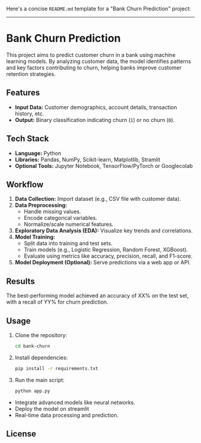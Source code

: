 Here's a concise `README.md` template for a "Bank Churn Prediction" project:  

---

# Bank Churn Prediction  

This project aims to predict customer churn in a bank using machine learning models. By analyzing customer data, the model identifies patterns and key factors contributing to churn, helping banks improve customer retention strategies.  

## Features  

- **Input Data:** Customer demographics, account details, transaction history, etc.  
- **Output:** Binary classification indicating churn (`1`) or no churn (`0`).  

## Tech Stack  

- **Language:** Python  
- **Libraries:** Pandas, NumPy, Scikit-learn, Matplotlib, Stramlit
- **Optional Tools:** Jupyter Notebook, TensorFlow/PyTorch or Googlecolab

## Workflow  

1. **Data Collection:** Import dataset (e.g., CSV file with customer data).  
2. **Data Preprocessing:**  
   - Handle missing values.  
   - Encode categorical variables.  
   - Normalize/scale numerical features.  
3. **Exploratory Data Analysis (EDA):** Visualize key trends and correlations.  
4. **Model Training:**  
   - Split data into training and test sets.  
   - Train models (e.g., Logistic Regression, Random Forest, XGBoost).  
   - Evaluate using metrics like accuracy, precision, recall, and F1-score.  
5. **Model Deployment (Optional):** Serve predictions via a web app or API.  

## Results  

The best-performing model achieved an accuracy of XX% on the test set, with a recall of YY% for churn prediction.  

## Usage  

1. Clone the repository:  
   ```bash  
   cd bank-churn  
   ```  
2. Install dependencies:  
   ```bash  
   pip install -r requirements.txt  
   ```  
3. Run the main script:  
   ```bash  
   python app.py  
   ```  
- Integrate advanced models like neural networks.  
- Deploy the model on streamlit
- Real-time data processing and prediction.  

## License  
